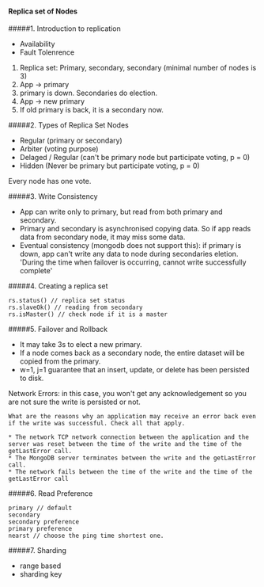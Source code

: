 #### Replica set of Nodes

#####1. Introduction to replication

* Availability
* Fault Tolenrence

1.  Replica set: Primary, secondary, secondary (minimal number of nodes is 3)
2.  App -> primary
3.  primary is down. Secondaries do election.
4.  App -> new primary
5.  If old primary is back, it is a secondary now.


#####2. Types of Replica Set Nodes

* Regular (primary or secondary)
* Arbiter (voting purpose)
* Delaged / Regular (can't be primary node but participate voting, p = 0)
* Hidden (Never be primary but participate voting, p = 0)

Every node has one vote.

#####3. Write Consistency
* App can write only to primary, but read from both primary and secondary.
* Primary and secondary is asynchronised copying data. So if app reads data from secondary node, it may miss some data.
* Eventual consistency (mongodb does not support this): if primary is down, app can't write any data to node during secondaries eletion. 'During the time when failover is occurring, cannot write successfully complete'

#####4. Creating a replica set
```
rs.status() // replica set status
rs.slaveOk() // reading from secondary
rs.isMaster() // check node if it is a master
```

#####5. Failover and Rollback
* It may take 3s to elect a new primary.
* If a node comes back as a secondary node, the entire dataset will be copied from the primary.
* w=1, j=1 guarantee that an insert, update, or delete has been persisted to disk.

Network Errors: in this case, you won't get any acknowledgement so you are not sure the write is persisted or not. 
```
What are the reasons why an application may receive an error back even if the write was successful. Check all that apply.

* The network TCP network connection between the application and the server was reset between the time of the write and the time of the getLastError call. 
* The MongoDB server terminates between the write and the getLastError call. 
* The network fails between the time of the write and the time of the getLastError call
```

#####6. Read Preference
```
primary // default
secondary 
secondary preference
primary preference
nearst // choose the ping time shortest one.
```

#####7. Sharding
* range based
* sharding key
